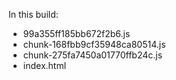 In this build:

- 99a355ff185bb672f2b6.js
- chunk-168fbb9cf35948ca80514.js
- chunk-275fa7450a01770ffb24c.js
- index.html
